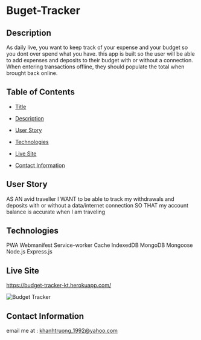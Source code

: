 # Buget-Tracker

## Description 
As daily live, you want to keep track of your expense and your budget so you dont over spend what you have. this app is built so the user will be able to add expenses and deposits to their budget with or without a connection. When entering transactions offline, they should populate the total when brought back online.

## Table of Contents 
- [Title](#Title)

- [Description](#Description)

- [User Story](#UserStory)

- [Technologies](#Technologies)

- [Live Site](#LiveSite)

- [Contact Information](#ContactInformation)
## User Story
AS AN avid traveller
I WANT to be able to track my withdrawals and deposits with or without a data/internet connection
SO THAT my account balance is accurate when I am traveling

## Technologies
PWA
Webmanifest
Service-worker
Cache
IndexedDB
MongoDB
Mongoose
Node.js
Express.js

## Live Site
https://budget-tracker-kt.herokuapp.com/

![Budget Tracker](https://user-images.githubusercontent.com/82126894/140877495-c105e268-744a-4713-b362-84f9706371dd.png)

## Contact Information 
email me at : khanhtruong_1992@yahoo.com 